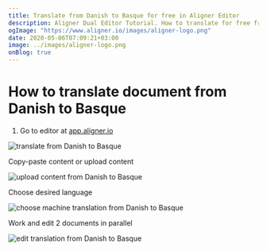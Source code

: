 ```yaml
---
title: Translate from Danish to Basque for free in Aligner Editor
description: Aligner Dual Editor Tutorial. How to translate for free from Danish to Basque. Aligner is multilingual document management platform. 
ogImage: "https://www.aligner.io/images/aligner-logo.png"
date: 2020-05-06T07:09:21+03:00
image: ../images/aligner-logo.png
onBlog: true
---
```


# How to translate document from Danish to Basque

1. Go to editor at [app.aligner.io](https://app.aligner.io "Aligner App web page")

![translate from Danish to Basque](../aligner-blank-editor.png "translate from Danish to Basque")

Copy-paste content or upload content

![upload content from Danish to Basque](../aligner-uploaded-document.png "upload content from Danish to Basque")

Choose desired language

![choose machine translation from Danish to Basque](../aligner-language-dropdown.png "choose machine translation from Danish to Basque")

Work and edit 2 documents in parallel

![edit translation from Danish to Basque](../aligner-double-sitded-editor.png "edit translation from Danish to Basque")

